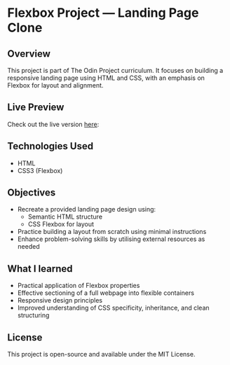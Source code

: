 # Flexbox Project — Landing Page Clone

## Overview
This project is part of The Odin Project curriculum. It focuses on building a responsive landing page using HTML and CSS, with an emphasis on Flexbox for layout and alignment.

## Live Preview
Check out the live version [here](https://bit2swaz.github.io/flexbox-landing-page/):

## Technologies Used
- HTML
- CSS3 (Flexbox)

## Objectives
- Recreate a provided landing page design using:
    - Semantic HTML structure
    - CSS Flexbox for layout
- Practice building a layout from scratch using minimal instructions
- Enhance problem-solving skills by utilising external resources as needed

## What I learned
- Practical application of Flexbox properties
- Effective sectioning of a full webpage into flexible containers
- Responsive design principles
- Improved understanding of CSS specificity, inheritance, and clean structuring

## License
This project is open-source and available under the MIT License.